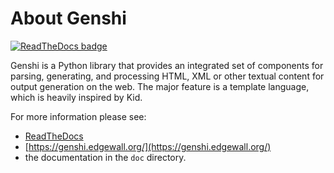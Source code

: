 About Genshi
============

[![ReadTheDocs badge](https://readthedocs.org/projects/genshi/badge/?version=latest&style=for-the-badge)](https://genshi.readthedocs.org/)

Genshi is a Python library that provides an integrated set of
components for parsing, generating, and processing HTML, XML or other
textual content for output generation on the web. The major feature is
a template language, which is heavily inspired by Kid.

For more information please see:

- [ReadTheDocs](https://genshi.readthedocs.org/)
- [https://genshi.edgewall.org/](https://genshi.edgewall.org/)
- the documentation in the `doc` directory.

